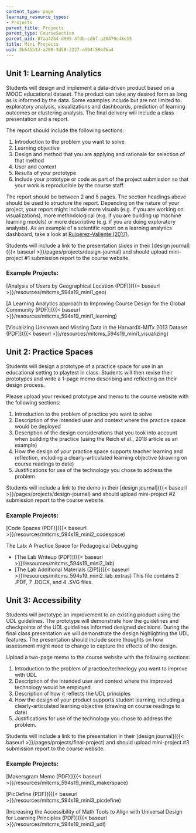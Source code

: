 ```yaml
---
content_type: page
learning_resource_types:
- Projects
parent_title: Projects
parent_type: CourseSection
parent_uid: 87aa42b4-d995-3fdb-cd6f-a28479e46e15
title: Mini Projects
uid: 2b545b13-a200-3d58-2227-a594f59e26a4
---
```


Unit 1: Learning Analytics
--------------------------

Students will design and implement a data-driven product based on a MOOC educational dataset. The product can take any desired form as long as is informed by the data. Some examples include but are not limited to: exploratory analysis, visualizations and dashboards, prediction of learning outcomes or clustering analysis. The final delivery will include a class presentation and a report.

The report should include the following sections:

1.  Introduction to the problem you want to solve
2.  Learning objective
3.  Design and method that you are applying and rationale for selection of that method
4.  User and context
5.  Results of your prototype
6.  Include your prototype or code as part of the project submission so that your work is reproducible by the course staff.

The report should be between 2 and 5 pages. The section headings above should be used to structure the report. Depending on the nature of your project, your report might include more visuals (e.g. if you are working on visualizations), more methodological (e.g. if you are building up machine learning models) or more descriptive (e.g. if you are doing exploratory analysis). As an example of a scientific report on a learning analytics dashboard, take a look at [Ruipérez-Valiente (2017)](https://ieeexplore.ieee.org/document/7774979).

Students will include a link to the presentation slides in their [design journal]({{< baseurl >}}/pages/projects/design-journal) and should upload mini-project #1 submission report to the course website.

### Example Projects:

[Analysis of Users by Geographical Location (PDF)]({{< baseurl >}}/resources/mitcms_594s19_mini1_geo)

[A Learning Analytics approach to Improving Course Design for the Global Community (PDF)]({{< baseurl >}}/resources/mitcms_594s19_mini1_learning)

[Visualizing Unknown and Missing Data in the HarvardX-MITx 2013 Dataset (PDF)]({{< baseurl >}}/resources/mitcms_594s19_mini1_visualizing)

Unit 2: Practice Spaces
-----------------------

Students will design a prototype of a practice space for use in an educational setting to playtest in class. Students will then revise their prototypes and write a 1-page memo describing and reflecting on their design process.

Please upload your revised prototype and memo to the course website with the following sections:

1.  Introduction to the problem of practice you want to solve
2.  Description of the intended user and context where the practice space would be deployed
3.  Description of the design considerations that you took into account when building the practice (using the Reich et al., 2018 article as an example)
4.  How the design of your practice space supports teacher learning and reflection, including a clearly-articulated learning objective (drawing on course readings to date)
5.  Justifications for use of the technology you chose to address the problem

Students will include a link to the demo in their [design journal]({{< baseurl >}}/pages/projects/design-journal) and should upload mini-project #2 submission report to the course website.

### Example Projects:

[Code Spaces (PDF)]({{< baseurl >}}/resources/mitcms_594s19_mini2_codespace)

The Lab: A Practice Space for Pedagogical Debugging

*   [The Lab Writeup (PDF)]({{< baseurl >}}/resources/mitcms_594s19_mini2_lab)
*   [The Lab Additional Materials (ZIP)]({{< baseurl >}}/resources/mitcms_594s19_mini2_lab_extras) This file contains 2 .PDF, 7 .DOCX, and 4 .SVG files.

Unit 3: Accessibility
---------------------

Students will prototype an improvement to an existing product using the UDL guidelines. The prototype will demonstrate how the guidelines and checkpoints of the UDL guidelines informed designed decisions. During the final class presentation we will demonstrate the design highlighting the UDL features. The presentation should include some thoughts on how assessment might need to change to capture the effects of the design.

Upload a two-page memo to the course website with the following sections:

1.  Introduction to the problem of practice/technology you want to improve with UDL
2.  Description of the intended user and context where the improved technology would be employed
3.  Description of how it reflects the UDL principles
4.  How the design of your product supports student learning, including a clearly-articulated learning objective (drawing on course readings to date)
5.  Justifications for use of the technology you chose to address the problem. 

Students will include a link to the presentation in their [design journal]({{< baseurl >}}/pages/projects/final-project) and should upload mini-project #3 submission report to the course website.

### Example Projects:

[Makersgram Memo (PDF)]({{< baseurl >}}/resources/mitcms_594s19_mini3_makerspace)

[PicDefine (PDF)]({{< baseurl >}}/resources/mitcms_594s19_mini3_picdefine)

[Increasing the Accessibility of Math Tools to Align with Universal Design for Learning Principles (PDF)]({{< baseurl >}}/resources/mitcms_594s19_mini3_udl)
